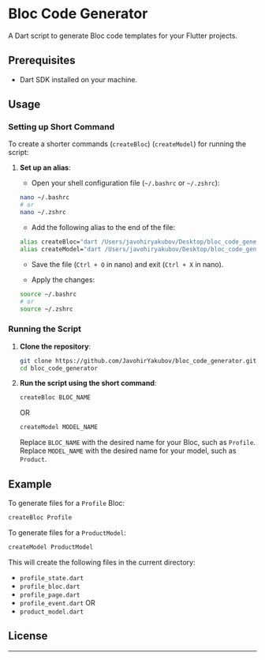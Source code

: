 
# Bloc Code Generator

A Dart script to generate Bloc code templates for your Flutter projects.

## Prerequisites

- Dart SDK installed on your machine.

## Usage

### Setting up Short Command

To create a shorter commands (`createBloc`) (`createModel`) for running the script:

1. **Set up an alias**:
   - Open your shell configuration file (`~/.bashrc` or `~/.zshrc`):
   
   ```bash
   nano ~/.bashrc
   # or
   nano ~/.zshrc
   ```

   - Add the following alias to the end of the file:

   ```bash
   alias createBloc="dart /Users/javohiryakubov/Desktop/bloc_code_generator/bin/generate.dart"
   alias createModel="dart /Users/javohiryakubov/Desktop/bloc_code_generator/bin/generate_json_model.dart"
   ```

   - Save the file (`Ctrl + O` in nano) and exit (`Ctrl + X` in nano).

   - Apply the changes:

   ```bash
   source ~/.bashrc
   # or
   source ~/.zshrc
   ```

### Running the Script

1. **Clone the repository**:
   ```bash
   git clone https://github.com/JavohirYakubov/bloc_code_generator.git
   cd bloc_code_generator
   ```

2. **Run the script using the short command**:
   ```bash
   createBloc BLOC_NAME
   ```
   OR
   ```bash
   createModel MODEL_NAME
   ```

   Replace `BLOC_NAME` with the desired name for your Bloc, such as `Profile`.
   Replace `MODEL_NAME` with the desired name for your model, such as `Product`.

## Example

To generate files for a `Profile` Bloc:
```bash
createBloc Profile
```
To generate files for a `ProductModel`:
```bash
createModel ProductModel
```

This will create the following files in the current directory:
- `profile_state.dart`
- `profile_bloc.dart`
- `profile_page.dart`
- `profile_event.dart`
OR
- `product_model.dart`

## License
---